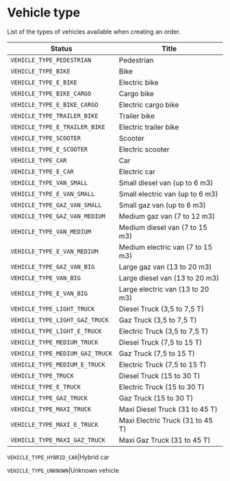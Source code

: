 # Vehicle type

List of the types of vehicles available when creating an order.

Status | Title
---------|----------
 `VEHICLE_TYPE_PEDESTRIAN`|Pedestrian
 `VEHICLE_TYPE_BIKE`|Bike
 `VEHICLE_TYPE_E_BIKE`|Electric bike
 `VEHICLE_TYPE_BIKE_CARGO`|Cargo bike
 `VEHICLE_TYPE_E_BIKE_CARGO`|Electric cargo bike
 `VEHICLE_TYPE_TRAILER_BIKE`|Trailer bike
 `VEHICLE_TYPE_E_TRAILER_BIKE`|Electric trailer bike
 `VEHICLE_TYPE_SCOOTER`|Scooter
 `VEHICLE_TYPE_E_SCOOTER`|Electric scooter
 `VEHICLE_TYPE_CAR`|Car
 `VEHICLE_TYPE_E_CAR`|Electric car
 `VEHICLE_TYPE_VAN_SMALL`|Small diesel van (up to 6 m3)
 `VEHICLE_TYPE_E_VAN_SMALL`|Small electric van (up to 6 m3)
 `VEHICLE_TYPE_GAZ_VAN_SMALL`|Small gaz van (up to 6 m3)
 `VEHICLE_TYPE_GAZ_VAN_MEDIUM`|Medium gaz van (7 to 12 m3)
 `VEHICLE_TYPE_VAN_MEDIUM`|Medium diesel van (7 to 15 m3)
 `VEHICLE_TYPE_E_VAN_MEDIUM`|Medium electric van (7 to 15 m3)
 `VEHICLE_TYPE_GAZ_VAN_BIG`|Large gaz van (13 to 20 m3)
 `VEHICLE_TYPE_VAN_BIG`|Large diesel van (13 to 20 m3)
 `VEHICLE_TYPE_E_VAN_BIG`|Large electric van (13 to 20 m3)
 `VEHICLE_TYPE_LIGHT_TRUCK`|Diesel Truck (3,5 to 7,5 T)
 `VEHICLE_TYPE_LIGHT_GAZ_TRUCK`|Gaz Truck (3,5 to 7,5 T)
 `VEHICLE_TYPE_LIGHT_E_TRUCK`|Electric Truck (3,5 to 7,5 T)
 `VEHICLE_TYPE_MEDIUM_TRUCK`|Diesel Truck (7,5 to 15 T)
 `VEHICLE_TYPE_MEDIUM_GAZ_TRUCK`|Gaz Truck (7,5 to 15 T)
 `VEHICLE_TYPE_MEDIUM_E_TRUCK`|Electric Truck (7,5 to 15 T)
 `VEHICLE_TYPE_TRUCK`|Diesel Truck (15 to 30 T)
 `VEHICLE_TYPE_E_TRUCK`|Electric Truck (15 to 30 T)
 `VEHICLE_TYPE_GAZ_TRUCK`|Gaz Truck (15 to 30 T)
 `VEHICLE_TYPE_MAXI_TRUCK`|Maxi Diesel Truck (31 to 45 T)
 `VEHICLE_TYPE_MAXI_E_TRUCK`|Maxi Electric Truck (31 to 45 T)
 `VEHICLE_TYPE_MAXI_GAZ_TRUCK`|Maxi Gaz Truck (31 to 45 T)


 `VEHICLE_TYPE_HYBRID_CAR`|Hybrid car

 `VEHICLE_TYPE_UNKNOWN`|Unknown vehicle